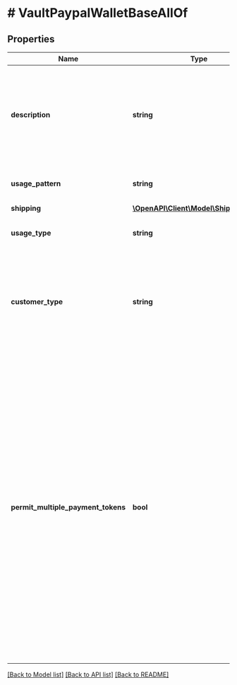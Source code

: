# # VaultPaypalWalletBaseAllOf

## Properties

Name | Type | Description | Notes
------------ | ------------- | ------------- | -------------
**description** | **string** | The description displayed to PayPal consumer on the approval flow for PayPal, as well as on the PayPal payment token management experience on PayPal.com. | [optional]
**usage_pattern** | **string** | Expected business/pricing model for the billing agreement. | [optional]
**shipping** | [**\OpenAPI\Client\Model\ShippingDetail**](ShippingDetail.md) |  | [optional]
**usage_type** | **string** | The usage type associated with the PayPal payment token. | [optional]
**customer_type** | **string** | The customer type associated with the PayPal payment token. This is to indicate whether the customer acting on the merchant / platform is either a business or a consumer. | [optional] [default to 'CONSUMER']
**permit_multiple_payment_tokens** | **bool** | Create multiple payment tokens for the same payer, merchant/platform combination. Use this when the customer has not logged in at merchant/platform. The payment token thus generated, can then also be used to create the customer account at merchant/platform. Use this also when multiple payment tokens are required for the same payer, different customer at merchant/platform. This helps to identify customers distinctly even though they may share the same PayPal account. This only applies to PayPal payment source. | [optional] [default to false]

[[Back to Model list]](../../README.md#models) [[Back to API list]](../../README.md#endpoints) [[Back to README]](../../README.md)
